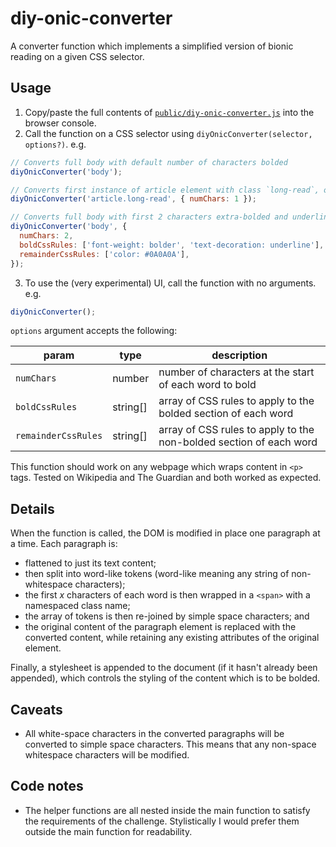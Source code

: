 # diy-onic-converter

A converter function which implements a simplified version of bionic reading on a given CSS selector.

## Usage

1. Copy/paste the full contents of [`public/diy-onic-converter.js`](public/diy-onic-converter.js) into the browser console.
2. Call the function on a CSS selector using `diyOnicConverter(selector, options?)`. e.g.
```JavaScript
// Converts full body with default number of characters bolded
diyOnicConverter('body');

// Converts first instance of article element with class `long-read`, only bolding the first letter of each word
diyOnicConverter('article.long-read', { numChars: 1 });

// Converts full body with first 2 characters extra-bolded and underlined, and remaining characters slightly lighter in color
diyOnicConverter('body', {
  numChars: 2, 
  boldCssRules: ['font-weight: bolder', 'text-decoration: underline'], 
  remainderCssRules: ['color: #0A0A0A'],
});
```
3. To use the (very experimental) UI, call the function with no arguments. e.g.
```JavaScript
diyOnicConverter();
```

`options` argument accepts the following:

| param | type | description |
|--------|------|-------------|
|`numChars`|number|number of characters at the start of each word to bold|
|`boldCssRules`|string[]|array of CSS rules to apply to the bolded section of each word|
|`remainderCssRules`|string[]|array of CSS rules to apply to the non-bolded section of each word|


This function should work on any webpage which wraps content in `<p>` tags. Tested on Wikipedia and The Guardian and both worked as expected.

## Details

When the function is called, the DOM is modified in place one paragraph at a time. Each paragraph is:
- flattened to just its text content;
- then split into word-like tokens (word-like meaning any string of non-whitespace characters);
- the first _x_ characters of each word is then wrapped in a `<span>` with a namespaced class name;
- the array of tokens is then re-joined by simple space characters; and
- the original content of the paragraph element is replaced with the converted content, while retaining any existing attributes of the original element.

Finally, a stylesheet is appended to the document (if it hasn't already been appended), which controls the styling of the content which is to be bolded.

## Caveats

- All white-space characters in the converted paragraphs will be converted to simple space characters. This means that any non-space whitespace characters will be modified.

## Code notes

- The helper functions are all nested inside the main function to satisfy the requirements of the challenge. Stylistically I would prefer them outside the main function for readability.